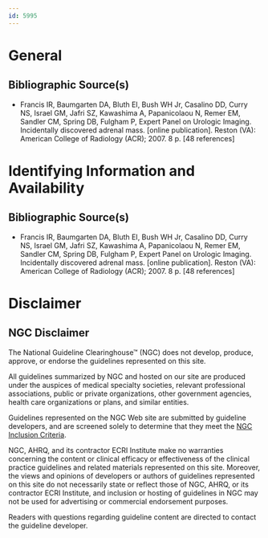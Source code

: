 ```yaml
---
id: 5995
---
```


# General

## Bibliographic Source(s)

- Francis IR, Baumgarten DA, Bluth EI, Bush WH Jr, Casalino DD, Curry NS, Israel GM, Jafri SZ, Kawashima A, Papanicolaou N, Remer EM, Sandler CM, Spring DB, Fulgham P, Expert Panel on Urologic Imaging. Incidentally discovered adrenal mass. [online publication]. Reston (VA): American College of Radiology (ACR); 2007. 8 p. [48 references]

# Identifying Information and Availability

## Bibliographic Source(s)

- Francis IR, Baumgarten DA, Bluth EI, Bush WH Jr, Casalino DD, Curry NS, Israel GM, Jafri SZ, Kawashima A, Papanicolaou N, Remer EM, Sandler CM, Spring DB, Fulgham P, Expert Panel on Urologic Imaging. Incidentally discovered adrenal mass. [online publication]. Reston (VA): American College of Radiology (ACR); 2007. 8 p. [48 references]

# Disclaimer

## NGC Disclaimer

The National Guideline Clearinghouse™ (NGC) does not develop, produce, approve, or endorse the guidelines represented on this site.

All guidelines summarized by NGC and hosted on our site are produced under the auspices of medical specialty societies, relevant professional associations, public or private organizations, other government agencies, health care organizations or plans, and similar entities.

Guidelines represented on the NGC Web site are submitted by guideline developers, and are screened solely to determine that they meet the [NGC Inclusion Criteria](/help-and-about/summaries/inclusion-criteria).

NGC, AHRQ, and its contractor ECRI Institute make no warranties concerning the content or clinical efficacy or effectiveness of the clinical practice guidelines and related materials represented on this site. Moreover, the views and opinions of developers or authors of guidelines represented on this site do not necessarily state or reflect those of NGC, AHRQ, or its contractor ECRI Institute, and inclusion or hosting of guidelines in NGC may not be used for advertising or commercial endorsement purposes.

Readers with questions regarding guideline content are directed to contact the guideline developer.


